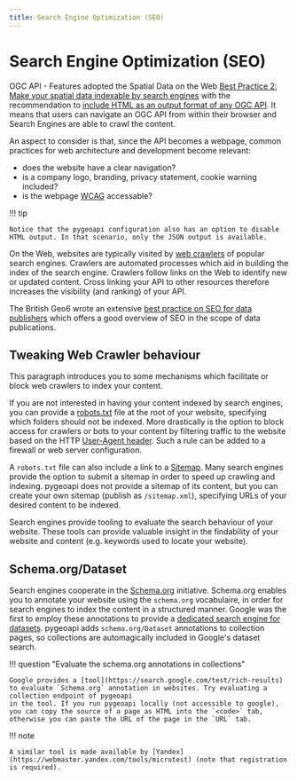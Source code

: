 ```yaml
---
title: Search Engine Optimization (SEO)
---
```


# Search Engine Optimization (SEO)

OGC API - Features adopted the Spatial Data on the Web [Best Practice 2: Make your spatial data indexable by search engines](https://www.w3.org/TR/sdw-bp/#indexable-by-search-engines) with the recommendation to [include HTML as an output format of any OGC API](http://docs.ogc.org/is/17-069r3/17-069r3.html#_requirements_class_html). It means that users can navigate an OGC API from within their browser and Search Engines are able to crawl the content.

An aspect to consider is that, since the API becomes a webpage, common practices for web architecture and development become relevant:

- does the website have a clear navigation?
- is a company logo, branding, privacy statement, cookie warning included?
- is the webpage [WCAG](https://www.w3.org/TR/WCAG21) accessable?

!!! tip

    Notice that the pygeoapi configuration also has an option to disable HTML output. In that scenario, only the JSON output is available.

On the Web, websites are typically visited by [web crawlers](https://en.wikipedia.org/wiki/Web_crawler) of popular search engines. Crawlers
are automated processes which aid in building the index of the search engine. Crawlers follow links on the Web to identify new or updated
content. Cross linking your API to other resources therefore increases the visibility (and ranking) of your API.

The British Geo6 wrote an extensive [best practice on SEO for data publishers](https://www.gov.uk/government/publications/search-engine-optimisation-for-publishers-best-practice-guide) which offers a good overview of SEO in the scope of data publications.

## Tweaking Web Crawler behaviour

This paragraph introduces you to some mechanisms which facilitate or block web crawlers to index your content.

If you are not interested in having your content indexed by search engines, you can provide a [robots.txt](https://en.wikipedia.org/wiki/Robots_exclusion_standard)
file at the root of your website, specifying which folders should not be indexed. More drastically is the option to block access for crawlers or bots to your content
by filtering traffic to the website based on the HTTP [User-Agent header](https://developer.mozilla.org/en-US/docs/Web/HTTP/Headers/User-Agent). Such a rule can
be added to a firewall or web server configuration.

A `robots.txt` file can also include a link to a [Sitemap](https://en.wikipedia.org/wiki/Sitemaps). Many search engines provide the option to submit a sitemap
in order to speed up crawling and indexing. pygeoapi does not provide a sitemap of its content, but you can create your own sitemap (publish as `/sitemap.xml`),
specifying URLs of your desired content to be indexed.

Search engines provide tooling to evaluate the search behaviour of your website. These tools can provide valuable insight in the findability of your website
and content (e.g. keywords used to locate your website).

## Schema.org/Dataset

Search engines cooperate in the [Schema.org](https://schema.org) initiative. Schema.org enables you to annotate your website using the `schema.org` vocabulaire, in
order for search engines to index the content in a structured manner. Google was the first to employ these annotations to provide a [dedicated search engine for datasets](https://datasetsearch.research.google.com/). pygeoapi adds `schema.org/Dataset` annotations to collection pages, so collections are automagically included in Google's dataset search.

!!! question "Evaluate the schema.org annotations in collections"

    Google provides a [tool](https://search.google.com/test/rich-results) to evaluate `Schema.org` annotation in websites. Try evaluating a collection endpoint of pygeoapi
    in the tool. If you run pygeoapi locally (not accessible to google), you can copy the source of a page as HTML into the `<code>` tab, otherwise you can paste the URL of the page in the `URL` tab.

!!! note

    A similar tool is made available by [Yandex](https://webmaster.yandex.com/tools/microtest) (note that registration is required).
